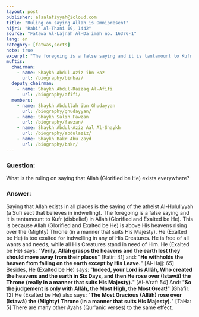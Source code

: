 ```yaml
---
layout: post
publisher: alsalafiyyah@icloud.com
title: "Ruling on saying Allah is Omnipresent"
hijri: "Rabi' Al-Thani 19, 1442"
source: "Fatawa Al-Lajnah Al-Da'imah no. 16376-1"
lang: en
category: [fatwas,sects]
note: true
excerpt: "The foregoing is a false saying and it is tantamount to Kufr (disbelief) in Allah (Glorified and Exalted be He)."
muftis:
  chairman: 
    - name: Shaykh Abdul-Aziz ibn Baz
      url: /biography/binbaz/
  deputy_chairman:
    - name: Shaykh Abdul-Razzaq Al-Afifi
      url: /biography/afifi/
  members: 
    - name: Shaykh Abdullah ibn Ghudayyan
      url: /biography/ghudayyan/
    - name: Shaykh Salih Fawzan
      url: /biography/fawzan/
    - name: Shaykh Abdul-Aziz Aal Al-Shaykh
      url: /biography/abdulaziz/
    - name: Shaykh Bakr Abu Zayd
      url: /biography/bakr/
---
```


### Question:
What is the ruling on saying that Allah (Glorified be He) exists everywhere? 

### Answer:
Saying that Allah exists in all places is the saying of the atheist Al-Hululiyyah (a Sufi sect that believes in indwelling). The foregoing is a false saying and it is tantamount to Kufr (disbelief) in Allah (Glorified and Exalted be He). This is because Allah (Glorified and Exalted be He) is above His heavens rising over the (Mighty) Throne (in a manner that suits His Majesty). He (Exalted be He) is too exalted for indwelling in any of His Creatures. He is free of all wants and needs, while all His Creatures stand in need of Him. He (Exalted be He) says: "**Verily, Allâh grasps the heavens and the earth lest they should move away from their places**" [Fatir: 41] and: "**He withholds the heaven from falling on the earth except by His Leave.**" [Al-Hajj: 65] Besides, He (Exalted be He) says: "**Indeed, your Lord is Allâh, Who created the heavens and the earth in Six Days, and then He rose over (Istawâ) the Throne (really in a manner that suits His Majesty).**" [Al-A'raf: 54] And: "**So the judgement is only with Allâh, the Most High, the Most Great!**" [Ghafir: 12] He (Exalted be He) also says: "**The Most Gracious (Allâh) rose over (Istawâ) the (Mighty) Throne (in a manner that suits His Majesty).**" [TaHa: 5] There are many other Ayahs (Qur'anic verses) to the same effect.
